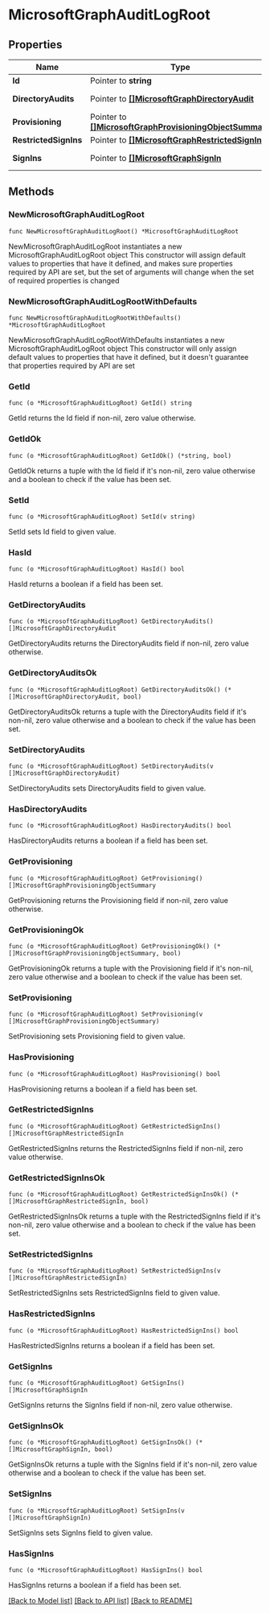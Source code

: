 # MicrosoftGraphAuditLogRoot

## Properties

Name | Type | Description | Notes
------------ | ------------- | ------------- | -------------
**Id** | Pointer to **string** | Read-only. | [optional] 
**DirectoryAudits** | Pointer to [**[]MicrosoftGraphDirectoryAudit**](MicrosoftGraphDirectoryAudit.md) | Read-only. Nullable. | [optional] 
**Provisioning** | Pointer to [**[]MicrosoftGraphProvisioningObjectSummary**](MicrosoftGraphProvisioningObjectSummary.md) |  | [optional] 
**RestrictedSignIns** | Pointer to [**[]MicrosoftGraphRestrictedSignIn**](MicrosoftGraphRestrictedSignIn.md) |  | [optional] 
**SignIns** | Pointer to [**[]MicrosoftGraphSignIn**](MicrosoftGraphSignIn.md) | Read-only. Nullable. | [optional] 

## Methods

### NewMicrosoftGraphAuditLogRoot

`func NewMicrosoftGraphAuditLogRoot() *MicrosoftGraphAuditLogRoot`

NewMicrosoftGraphAuditLogRoot instantiates a new MicrosoftGraphAuditLogRoot object
This constructor will assign default values to properties that have it defined,
and makes sure properties required by API are set, but the set of arguments
will change when the set of required properties is changed

### NewMicrosoftGraphAuditLogRootWithDefaults

`func NewMicrosoftGraphAuditLogRootWithDefaults() *MicrosoftGraphAuditLogRoot`

NewMicrosoftGraphAuditLogRootWithDefaults instantiates a new MicrosoftGraphAuditLogRoot object
This constructor will only assign default values to properties that have it defined,
but it doesn't guarantee that properties required by API are set

### GetId

`func (o *MicrosoftGraphAuditLogRoot) GetId() string`

GetId returns the Id field if non-nil, zero value otherwise.

### GetIdOk

`func (o *MicrosoftGraphAuditLogRoot) GetIdOk() (*string, bool)`

GetIdOk returns a tuple with the Id field if it's non-nil, zero value otherwise
and a boolean to check if the value has been set.

### SetId

`func (o *MicrosoftGraphAuditLogRoot) SetId(v string)`

SetId sets Id field to given value.

### HasId

`func (o *MicrosoftGraphAuditLogRoot) HasId() bool`

HasId returns a boolean if a field has been set.

### GetDirectoryAudits

`func (o *MicrosoftGraphAuditLogRoot) GetDirectoryAudits() []MicrosoftGraphDirectoryAudit`

GetDirectoryAudits returns the DirectoryAudits field if non-nil, zero value otherwise.

### GetDirectoryAuditsOk

`func (o *MicrosoftGraphAuditLogRoot) GetDirectoryAuditsOk() (*[]MicrosoftGraphDirectoryAudit, bool)`

GetDirectoryAuditsOk returns a tuple with the DirectoryAudits field if it's non-nil, zero value otherwise
and a boolean to check if the value has been set.

### SetDirectoryAudits

`func (o *MicrosoftGraphAuditLogRoot) SetDirectoryAudits(v []MicrosoftGraphDirectoryAudit)`

SetDirectoryAudits sets DirectoryAudits field to given value.

### HasDirectoryAudits

`func (o *MicrosoftGraphAuditLogRoot) HasDirectoryAudits() bool`

HasDirectoryAudits returns a boolean if a field has been set.

### GetProvisioning

`func (o *MicrosoftGraphAuditLogRoot) GetProvisioning() []MicrosoftGraphProvisioningObjectSummary`

GetProvisioning returns the Provisioning field if non-nil, zero value otherwise.

### GetProvisioningOk

`func (o *MicrosoftGraphAuditLogRoot) GetProvisioningOk() (*[]MicrosoftGraphProvisioningObjectSummary, bool)`

GetProvisioningOk returns a tuple with the Provisioning field if it's non-nil, zero value otherwise
and a boolean to check if the value has been set.

### SetProvisioning

`func (o *MicrosoftGraphAuditLogRoot) SetProvisioning(v []MicrosoftGraphProvisioningObjectSummary)`

SetProvisioning sets Provisioning field to given value.

### HasProvisioning

`func (o *MicrosoftGraphAuditLogRoot) HasProvisioning() bool`

HasProvisioning returns a boolean if a field has been set.

### GetRestrictedSignIns

`func (o *MicrosoftGraphAuditLogRoot) GetRestrictedSignIns() []MicrosoftGraphRestrictedSignIn`

GetRestrictedSignIns returns the RestrictedSignIns field if non-nil, zero value otherwise.

### GetRestrictedSignInsOk

`func (o *MicrosoftGraphAuditLogRoot) GetRestrictedSignInsOk() (*[]MicrosoftGraphRestrictedSignIn, bool)`

GetRestrictedSignInsOk returns a tuple with the RestrictedSignIns field if it's non-nil, zero value otherwise
and a boolean to check if the value has been set.

### SetRestrictedSignIns

`func (o *MicrosoftGraphAuditLogRoot) SetRestrictedSignIns(v []MicrosoftGraphRestrictedSignIn)`

SetRestrictedSignIns sets RestrictedSignIns field to given value.

### HasRestrictedSignIns

`func (o *MicrosoftGraphAuditLogRoot) HasRestrictedSignIns() bool`

HasRestrictedSignIns returns a boolean if a field has been set.

### GetSignIns

`func (o *MicrosoftGraphAuditLogRoot) GetSignIns() []MicrosoftGraphSignIn`

GetSignIns returns the SignIns field if non-nil, zero value otherwise.

### GetSignInsOk

`func (o *MicrosoftGraphAuditLogRoot) GetSignInsOk() (*[]MicrosoftGraphSignIn, bool)`

GetSignInsOk returns a tuple with the SignIns field if it's non-nil, zero value otherwise
and a boolean to check if the value has been set.

### SetSignIns

`func (o *MicrosoftGraphAuditLogRoot) SetSignIns(v []MicrosoftGraphSignIn)`

SetSignIns sets SignIns field to given value.

### HasSignIns

`func (o *MicrosoftGraphAuditLogRoot) HasSignIns() bool`

HasSignIns returns a boolean if a field has been set.


[[Back to Model list]](../README.md#documentation-for-models) [[Back to API list]](../README.md#documentation-for-api-endpoints) [[Back to README]](../README.md)


